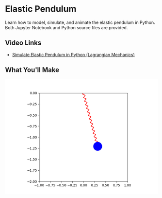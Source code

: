 # Elastic Pendulum
Learn how to model, simulate, and animate the elastic pendulum in Python. Both Jupyter Notebook and Python source files are provided.

## Video Links
- [Simulate Elastic Pendulum in Python (Lagrangian Mechanics)]()

## What You'll Make
<p align="center">
  <img src="elastic_pendulum.gif" />
</p>